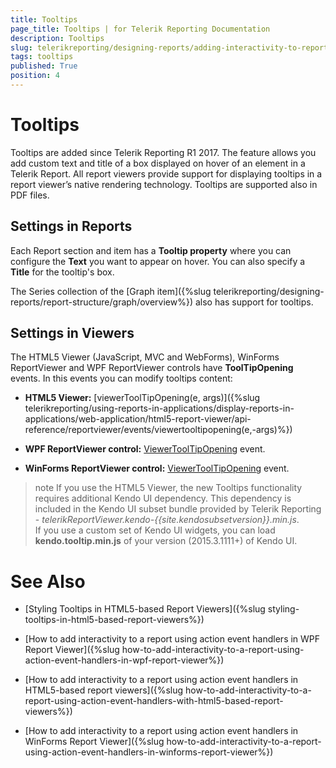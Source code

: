 ```yaml
---
title: Tooltips
page_title: Tooltips | for Telerik Reporting Documentation
description: Tooltips
slug: telerikreporting/designing-reports/adding-interactivity-to-reports/tooltips
tags: tooltips
published: True
position: 4
---
```


# Tooltips

Tooltips are added since Telerik Reporting R1 2017. The feature allows you add custom text and title of a box displayed on hover of an element in a Telerik Report. All report viewers provide support for displaying tooltips in a report viewer’s native rendering technology. Tooltips are supported also in PDF files.       

## Settings in Reports

Each Report section and item has a __Tooltip property__  where you can configure the __Text__  you want to appear on hover. You can also specify a __Title__  for the tooltip's box.         

The Series collection of the [Graph item]({%slug telerikreporting/designing-reports/report-structure/graph/overview%}) also has support for tooltips.         

## Settings in Viewers

The HTML5 Viewer (JavaScript, MVC and WebForms), WinForms ReportViewer and WPF ReportViewer controls have __ToolTipOpening__  events. In this events you can modify tooltips content:         

* __HTML5 Viewer:__ [viewerToolTipOpening(e, args)]({%slug telerikreporting/using-reports-in-applications/display-reports-in-applications/web-application/html5-report-viewer/api-reference/reportviewer/events/viewertooltipopening(e,-args)%})

* __WPF ReportViewer control:__  [ViewerToolTipOpening](/reporting/api/Telerik.ReportViewer.Wpf.ReportViewer#Telerik_ReportViewer_Wpf_ReportViewer_ViewerToolTipOpening)  event.             

* __WinForms ReportViewer control:__  [ViewerToolTipOpening](/reporting/api/Telerik.ReportViewer.WinForms.ReportViewerBase#Telerik_ReportViewer_WinForms_ReportViewerBase_ViewerToolTipOpening)  event.             

>note If you use the HTML5 Viewer, the new Tooltips functionality requires additional Kendo UI dependency. This dependency is included in the Kendo UI subset bundle provided by Telerik Reporting -  *telerikReportViewer.kendo-{{site.kendosubsetversion}}.min.js*.  
>If you use a custom set of Kendo UI widgets, you can load  __kendo.tooltip.min.js__  of your version (2015.3.1111+) of Kendo UI.           

# See Also

 * [Styling Tooltips in HTML5-based Report Viewers]({%slug styling-tooltips-in-html5-based-report-viewers%})
 
 * [How to add interactivity to a report using action event handlers in WPF Report Viewer]({%slug how-to-add-interactivity-to-a-report-using-action-event-handlers-in-wpf-report-viewer%})
 
 * [How to add interactivity to a report using action event handlers in HTML5-based report viewers]({%slug how-to-add-interactivity-to-a-report-using-action-event-handlers-with-html5-based-report-viewers%})
 
 * [How to add interactivity to a report using action event handlers in WinForms Report Viewer]({%slug how-to-add-interactivity-to-a-report-using-action-event-handlers-in-winforms-report-viewer%})